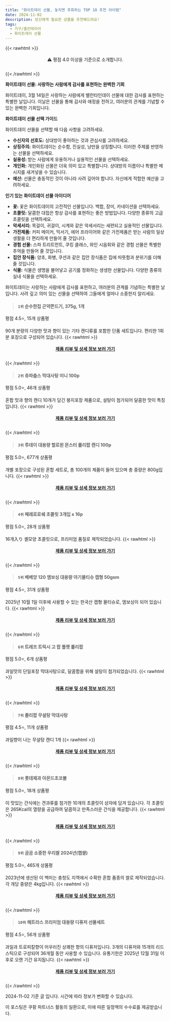```yaml
---
title: "화이트데이 선물, 놓치면 후회하는 TOP 10 추천 아이템"
date: 2024-11-02
description: 당신에게 필요한 상품을 추천해드려요!
tags:
  - 가구/홈인테리어
  - 화이트데이 선물
---
```

{{< rawhtml >}}<div class="toc" style="text-align: center; height: 50px; line-height: 2;">  <p>⚠️ 평점 4.0 이상을 기준으로 소개합니다.<br></p></div> {{< /rawhtml >}}

**화이트데이 선물: 사랑하는 사람에게 감사를 표현하는 완벽한 기회**

화이트데이, 3월 14일은 사랑하는 사람에게 밸런타인데이 선물에 대한 감사를 표현하는 특별한 날입니다. 이날은 선물을 통해 감사와 애정을 전하고, 여러분의 관계를 기념할 수 있는 완벽한 기회입니다.

**화이트데이 선물 선택 가이드**

화이트데이 선물을 선택할 때 다음 사항을 고려하세요.

* **수신자의 선호도:** 상대방이 좋아하는 것과 관심사를 고려하세요.
* **상징주의:** 화이트데이는 순수함, 진실성, 낭만을 상징합니다. 이러한 주제를 반영하는 선물을 선택하세요.
* **실용성:** 받는 사람에게 유용하거나 실용적인 선물을 선택하세요.
* **개인화:** 개인화된 선물은 더욱 의미 있고 특별합니다. 상대방의 이름이나 특별한 메시지를 새겨넣을 수 있습니다.
* **예산:** 선물은 충동적인 것이 아니라 사려 깊어야 합니다. 자신에게 적합한 예산을 고려하세요.

**인기 있는 화이트데이 선물 아이디어**

* **꽃:** 꽃은 화이트데이의 고전적인 선물입니다. 백합, 장미, 카네이션을 선택하세요.
* **초콜릿:** 달콤한 대접은 항상 감사를 표현하는 좋은 방법입니다. 다양한 종류의 고급 초콜릿을 선택하세요.
* **악세서리:** 목걸이, 귀걸이, 시계와 같은 악세서리는 세련되고 실용적인 선물입니다.
* **가전제품:** 커피 메이커, 믹서기, 에어 프라이어와 같은 가전제품은 받는 사람의 일상생활을 더 편리하게 만들어 줄 것입니다.
* **경험 선물:** 스파 트리트먼트, 쿠킹 클래스, 와인 시음회와 같은 경험 선물은 특별한 추억을 만들어 줄 것입니다.
* **집안 장식품:** 양초, 화병, 쿠션과 같은 집안 장식품은 집에 따뜻함과 분위기를 더해 줄 것입니다.
* **식물:** 식물은 생명을 불어넣고 공기를 정화하는 생생한 선물입니다. 다양한 종류의 실내 식물을 선택하세요.

화이트데이는 사랑하는 사람에게 감사를 표현하고, 여러분의 관계를 기념하는 특별한 날입니다. 사려 깊고 의미 있는 선물을 선택하여 그들에게 얼마나 소중한지 알리세요.


>#### `1위` 순수한집 곤약쫀드기, 375g, 1개
평점 4.5⭐, 15개 상품평

90개 분량의 다양한 맛과 향이 있는 기타 캔디류를 포함한 단품 세트입니다. 편리한 1회분 포장으로 구성되어 있습니다.
{{< rawhtml >}}<div class="toc" style="text-align: center; height: 50px; line-height: 2;"><p><b><a href="https://link.coupang.com/re/AFFSDP?lptag=AF5033054&pageKey=5509857753&itemId=9575358988&vendorItemId=76859978894&traceid=V0-153-5d54005ed4d2f476&clickBeacon=77e4bb20-9910-11ef-9819-fec0d08ad6dc%7E3&requestid=20241102204908089059124094&token=31850C%7CMIXED">제품 리뷰 및 상세 정보 보러 가기</a></b><br></p> </div>{{< /rawhtml >}}

>#### `2위` 츄파춥스 막대사탕 미니 100p
평점 5.0⭐, 46개 상품평

혼합 맛과 향의 캔디 10개가 담긴 봉지포장 제품으로, 설탕이 첨가되어 달콤한 맛이 특징입니다.
{{< rawhtml >}}<div class="toc" style="text-align: center; height: 50px; line-height: 2;"><p><b><a href="https://link.coupang.com/re/AFFSDP?lptag=AF5033054&pageKey=746646&itemId=12988393569&vendorItemId=3000243417&traceid=V0-153-b285d7d1de2f67ed&requestid=20241102204908089059124094&token=31850C%7CMIXED">제품 리뷰 및 상세 정보 보러 가기</a></b><br></p> </div>{{< /rawhtml >}}

>#### `3위` 투데이 대용량 할로윈 몬스터 롤리팝 캔디 100p
평점 5.0⭐, 677개 상품평

개별 포장으로 구성된 혼합 세트로, 총 100개의 제품이 들어 있으며 총 중량은 800g입니다.
{{< rawhtml >}}<div class="toc" style="text-align: center; height: 50px; line-height: 2;"><p><b><a href="https://link.coupang.com/re/AFFSDP?lptag=AF5033054&pageKey=6080828421&itemId=11271608612&vendorItemId=83225587412&traceid=V0-153-be16b2f3e5b41883&requestid=20241102204908089059124094&token=31850C%7CMIXED">제품 리뷰 및 상세 정보 보러 가기</a></b><br></p> </div>{{< /rawhtml >}}

>#### `4위` 페레로로쉐 초콜릿 3개입 x 16p
평점 5.0⭐, 28개 상품평

16개入り 셸모양 초콜릿으로, 프리미엄 품질로 제작되었습니다.
{{< rawhtml >}}<div class="toc" style="text-align: center; height: 50px; line-height: 2;"><p><b><a href="https://link.coupang.com/re/AFFSDP?lptag=AF5033054&pageKey=7784896985&itemId=17808666175&vendorItemId=71888140841&traceid=V0-153-f2deb21a8b193f16&requestid=20241102204908089059124094&token=31850C%7CMIXED">제품 리뷰 및 상세 정보 보러 가기</a></b><br></p> </div>{{< /rawhtml >}}

>#### `5위` 베베앙 120 엠보싱 대용량 아기물티슈 캡형 50gsm
평점 4.5⭐, 31개 상품평

2025년 10월 1일 이후에 사용할 수 있는 한국산 캡형 물티슈로, 엠보싱이 되어 있습니다.
{{< rawhtml >}}<div class="toc" style="text-align: center; height: 50px; line-height: 2;"><p><b><a href="https://link.coupang.com/re/AFFSDP?lptag=AF5033054&pageKey=7857901568&itemId=21436080703&vendorItemId=84095676789&traceid=V0-153-0479d98eb61282b5&requestid=20241102204908089059124094&token=31850C%7CMIXED">제품 리뷰 및 상세 정보 보러 가기</a></b><br></p> </div>{{< /rawhtml >}}

>#### `6위` 트레프 트릭시 고 팝 플랫 롤리팝
평점 5.0⭐, 6개 상품평

과일맛의 단일포장 막대사탕으로, 달콤함을 위해 설탕이 첨가되었습니다.
{{< rawhtml >}}<div class="toc" style="text-align: center; height: 50px; line-height: 2;"><p><b><a href="https://link.coupang.com/re/AFFSDP?lptag=AF5033054&pageKey=5848259601&itemId=19976918807&vendorItemId=77452541168&traceid=V0-153-6938a7282c3d6a33&requestid=20241102204908089059124094&token=31850C%7CMIXED">제품 리뷰 및 상세 정보 보러 가기</a></b><br></p> </div>{{< /rawhtml >}}

>#### `7위` 졸리팝 무설탕 막대사탕
평점 4.5⭐, 11개 상품평

과일향이 나는 무설탕 캔디 1개
{{< rawhtml >}}<div class="toc" style="text-align: center; height: 50px; line-height: 2;"><p><b><a href="https://link.coupang.com/re/AFFSDP?lptag=AF5033054&pageKey=7889707593&itemId=18075180448&vendorItemId=3271396878&traceid=V0-153-1d4321e2fc1d84c0&requestid=20241102204908089059124094&token=31850C%7CMIXED">제품 리뷰 및 상세 정보 보러 가기</a></b><br></p> </div>{{< /rawhtml >}}

>#### `8위` 롯데제과 아몬드초코볼
평점 5.0⭐, 18개 상품평

이 맛있는 간식에는 견과류를 첨가한 10개의 초콜릿이 상자에 담겨 있습니다. 각 초콜릿은 265Kcal의 열량을 공급하여 달콤하고 만족스러운 간식을 제공합니다.
{{< rawhtml >}}<div class="toc" style="text-align: center; height: 50px; line-height: 2;"><p><b><a href="https://link.coupang.com/re/AFFSDP?lptag=AF5033054&pageKey=10617358&itemId=46054185&vendorItemId=3392895232&traceid=V0-153-98d2e67472f5e865&requestid=20241102204908089059124094&token=31850C%7CMIXED">제품 리뷰 및 상세 정보 보러 가기</a></b><br></p> </div>{{< /rawhtml >}}

>#### `9위` 곰곰 소중한 우리쌀 2024년(햅쌀)
평점 5.0⭐, 465개 상품평

2023년에 생산된 이 백미는 충청도 지역에서 수확한 혼합 품종의 쌀로 제작되었습니다. 각 개당 중량은 4kg입니다.
{{< rawhtml >}}<div class="toc" style="text-align: center; height: 50px; line-height: 2;"><p><b><a href="https://link.coupang.com/re/AFFSDP?lptag=AF5033054&pageKey=166996432&itemId=478240933&vendorItemId=4200250100&traceid=V0-153-4780f947d89830ac&requestid=20241102204908089059124094&token=31850C%7CMIXED">제품 리뷰 및 상세 정보 보러 가기</a></b><br></p> </div>{{< /rawhtml >}}

>#### `10위` 헤트라스 프리미엄 대용량 디퓨저 선물세트
평점 4.5⭐, 56개 상품평

과일과 트로피칼향이 어우러진 상쾌한 향의 디퓨저입니다. 3개의 디퓨저와 15개의 리드 스틱으로 구성되어 36개월 동안 사용할 수 있습니다. 유통기한은 2025년 12월 31일 이후로 오랜 기간 유지됩니다.
{{< rawhtml >}}<div class="toc" style="text-align: center; height: 50px; line-height: 2;"><p><b><a href="https://link.coupang.com/re/AFFSDP?lptag=AF5033054&pageKey=6991217590&itemId=17111388295&vendorItemId=81740760139&traceid=V0-153-30192501060a4ba3&requestid=20241102204908089059124094&token=31850C%7CMIXED">제품 리뷰 및 상세 정보 보러 가기</a></b><br></p> </div>{{< /rawhtml >}}


2024-11-02 기준 글 입니다.
시간에 따라 정보가 변화할 수 있습니다.

이 포스팅은 쿠팡 파트너스 활동의 일환으로, 이에 따른 일정액의 수수료를 제공받습니다.
